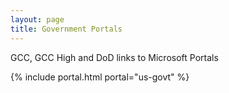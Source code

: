 ```yaml
---
layout: page
title: Government Portals
---
```


GCC, GCC High and DoD links to Microsoft Portals

{% include portal.html portal="us-govt" %}
